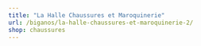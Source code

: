 ```yaml
---
title: "La Halle Chaussures et Maroquinerie"
url: /biganos/la-halle-chaussures-et-maroquinerie-2/
shop: chaussures
---
```

